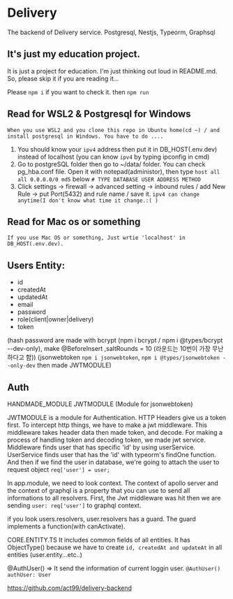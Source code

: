 # Delivery

The backend of Delivery service.
Postgresql, Nestjs, Typeorm, Graphsql

## It's just my education project.

It is just a project for education. I'm just thinking out loud in README.md.
So, please skip it if you are reading it...

Please `npm i`
if you want to check it.
then `npm run `

## Read for WSL2 & Postgresql for Windows

`When you use WSL2 and you clone this repo in Ubuntu home(cd ~) / and install postgresql in Windows. You have to do ....`

1. You should know your `ipv4` address then put it in DB_HOST(.env.dev) instead of localhost
   (you can know `ipv4` by typing ipconfig in cmd)
2. Go to postgreSQL folder then go to ~/data/ folder. You can check pg_hba.conf file. Open it with notepad(administor), then type `host all all 0.0.0.0/0 md5`
   below `# TYPE DATABASE USER ADDRESS METHOD`
3. Click settings -> firewall -> advanced setting -> inbound rules / add New Rule -> put Port(5432) and rule name / save it.
   `ipv4 can change anytime(I don't know what time it change.:( )`

## Read for Mac os or something

`If you use Mac OS or something, Just wrtie 'localhost' in DB_HOST(.env.dev).`

## Users Entity:

- id
- createdAt
- updatedAt
- email
- password
- role(client|owner|delivery)
- token

(hash password are made with bcrypt (npm i bcrypt / npm i @types/bcrypt --dev-only), make @BeforeInsert ,saltRounds = 10 (라운드는 10번이 가장 무난하다고 함))
(jsonwebtoken `npm i jsonwebtoken`, `npm i @types/jsonwebtoken --only-dev` then made JWTMODULE)

## Auth

HANDMADE_MODULE
JWTMODULE (Module for jsonwebtoken)

JWTMODULE is a module for Authentication. HTTP Headers give us a token first. To intercept http things, we have to make a jwt middleware.
This middleware takes header data then made token, and decode. For making a process of handling token and decoding token, we made jwt service.
Middleware finds user that has specific 'id' by using userService. UserService finds user that has the 'id' with typeorm's findOne function.
And then if we find the user in database, we're going to attach the user to request object `req['user'] = user;`

In app.module, we need to look context. The context of apollo server and the context of graphql is a property that you can use to send all informations to all resolvers.
First, the Jwt middleware was hit then we are sending `user: req['user']` to graphql context.

if you look users.resolvers, user.resolvers has a guard. The guard implements a function(with canActivate).

CORE.ENTITY.TS
It includes common fields of all entities.
It has ObjectType() because we have to create `id, createdAt and updateAt` in all entities (user.entity...etc..)

@AuthUser() => It send the information of current loggin user. `@AuthUser() authUser: User`

https://github.com/act99/delivery-backend
